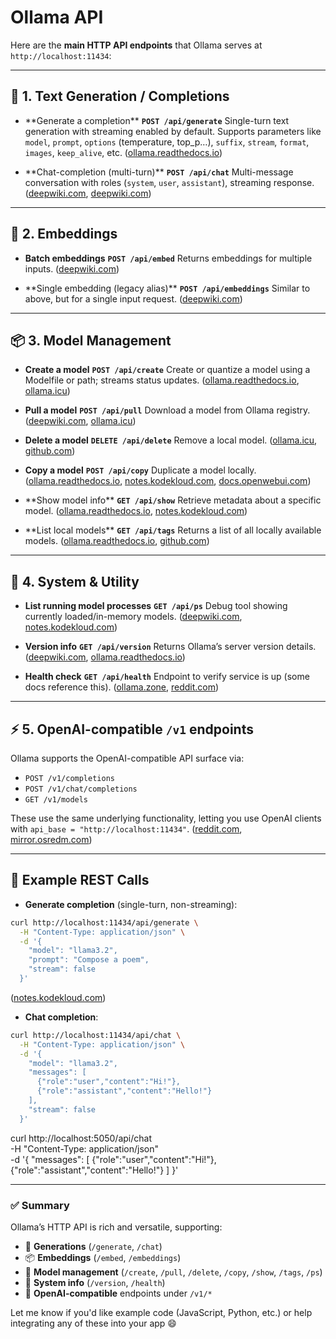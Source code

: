 # Ollama API

Here are the **main HTTP API endpoints** that Ollama serves at `http://localhost:11434`:

---

## 🧠 1. Text Generation / Completions

* \*\*Generate a completion\*\*
  **`POST /api/generate`**
  Single-turn text generation with streaming enabled by default. Supports parameters like `model`, `prompt`, `options` (temperature, top\_p…), `suffix`, `stream`, `format`, `images`, `keep_alive`, etc. ([ollama.readthedocs.io][1])

* \*\*Chat-completion (multi-turn)\*\*
  **`POST /api/chat`**
  Multi-message conversation with roles (`system`, `user`, `assistant`), streaming response. ([deepwiki.com][2], [deepwiki.com][3])

---

## 🧩 2. Embeddings

* **Batch embeddings**
  **`POST /api/embed`**
  Returns embeddings for multiple inputs. ([deepwiki.com][2])

* \*\*Single embedding (legacy alias)\*\*
  **`POST /api/embeddings`**
  Similar to above, but for a single input request. ([deepwiki.com][2])

---

## 📦 3. Model Management

* **Create a model**
  **`POST /api/create`**
  Create or quantize a model using a Modelfile or path; streams status updates. ([ollama.readthedocs.io][1], [ollama.icu][4])

* **Pull a model**
  **`POST /api/pull`**
  Download a model from Ollama registry. ([deepwiki.com][5], [ollama.icu][4])

* **Delete a model**
  **`DELETE /api/delete`**
  Remove a local model. ([ollama.icu][4], [github.com][6])

* **Copy a model**
  **`POST /api/copy`**
  Duplicate a model locally. ([ollama.readthedocs.io][1], [notes.kodekloud.com][7], [docs.openwebui.com][8])

* \*\*Show model info\*\*
  **`GET /api/show`**
  Retrieve metadata about a specific model. ([ollama.readthedocs.io][1], [notes.kodekloud.com][7])

* \*\*List local models\*\*
  **`GET /api/tags`**
  Returns a list of all locally available models. ([ollama.readthedocs.io][1], [github.com][6])

---

## 🧪 4. System & Utility

* **List running model processes**
  **`GET /api/ps`**
  Debug tool showing currently loaded/in-memory models. ([deepwiki.com][5], [notes.kodekloud.com][7])

* **Version info**
  **`GET /api/version`**
  Returns Ollama’s server version details. ([deepwiki.com][2], [ollama.readthedocs.io][1])

* **Health check**
  **`GET /api/health`**
  Endpoint to verify service is up (some docs reference this). ([ollama.zone][9], [reddit.com][10])

---

## ⚡ 5. OpenAI-compatible `/v1` endpoints

Ollama supports the OpenAI-compatible API surface via:

* `POST /v1/completions`
* `POST /v1/chat/completions`
* `GET /v1/models`

These use the same underlying functionality, letting you use OpenAI clients with `api_base = "http://localhost:11434"`. ([reddit.com][11], [mirror.osredm.com][12])

---

## 🔄 Example REST Calls

* **Generate completion** (single-turn, non-streaming):

```bash
curl http://localhost:11434/api/generate \
  -H "Content-Type: application/json" \
  -d '{
    "model": "llama3.2",
    "prompt": "Compose a poem",
    "stream": false
  }'
```

([notes.kodekloud.com][7])

* **Chat completion**:

```bash
curl http://localhost:11434/api/chat \
  -H "Content-Type: application/json" \
  -d '{
    "model": "llama3.2",
    "messages": [
      {"role":"user","content":"Hi!"},
      {"role":"assistant","content":"Hello!"}
    ],
    "stream": false
  }'
```

curl http://localhost:5050/api/chat \
  -H "Content-Type: application/json" \
  -d '{
    "messages": [
      {"role":"user","content":"Hi!"},
      {"role":"assistant","content":"Hello!"}
    ]
  }'

---

### ✅ Summary

Ollama’s HTTP API is rich and versatile, supporting:

* 🧠 **Generations** (`/generate`, `/chat`)
* 📦 **Embeddings** (`/embed`, `/embeddings`)
* 🔧 **Model management** (`/create`, `/pull`, `/delete`, `/copy`, `/show`, `/tags`, `/ps`)
* 🧩 **System info** (`/version`, `/health`)
* 🔄 **OpenAI-compatible** endpoints under `/v1/*`

Let me know if you'd like example code (JavaScript, Python, etc.) or help integrating any of these into your app 😄

[1]: https://ollama.readthedocs.io/en/api/?utm_source=chatgpt.com "API Reference - Ollama English Documentation"
[2]: https://deepwiki.com/ollama/ollama/3-api-reference?utm_source=chatgpt.com "API Reference | ollama/ollama | DeepWiki"
[3]: https://deepwiki.com/ollama/ollama/3.2-generation-and-chat-api?utm_source=chatgpt.com "Generation and Chat API | ollama/ollama | DeepWiki"
[4]: https://ollama.icu/api/?utm_source=chatgpt.com "API - Ollama"
[5]: https://deepwiki.com/ollama/ollama-python/3-api-reference?utm_source=chatgpt.com "API Reference | ollama/ollama-python | DeepWiki"
[6]: https://github.com/LewisBroadhurst/ollama.ai/blob/main/docs/api.md?utm_source=chatgpt.com "ollama.ai/docs/api.md at main · LewisBroadhurst/ollama.ai · GitHub"
[7]: https://notes.kodekloud.com/docs/Running-Local-LLMs-With-Ollama/Building-AI-Applications/Demo-Using-Ollama-API-and-Interacting-With-It?utm_source=chatgpt.com "Demo Using Ollama API and Interacting With It - KodeKloud Notes"
[8]: https://docs.openwebui.com/getting-started/api-endpoints/?utm_source=chatgpt.com "🔗 API Endpoints | Open WebUI"
[9]: https://ollama.zone/using-and-consuming-ollama-server-api/?utm_source=chatgpt.com "Ollama.zone - Using and Consuming Ollama Server API"
[10]: https://www.reddit.com/r/ollama/comments/1cocn3a?utm_source=chatgpt.com "Unable to access Ollama API on AWS EC2 instance from local computer despite allowing inbound traffic"
[11]: https://www.reddit.com/r/LocalLLaMA/comments/1du4ddy?utm_source=chatgpt.com "Ollama adds /v1/models and /v1/completions OpenAI compatible APIs"
[12]: https://mirror.osredm.com/root/ollama/src/branch/main/docs/api.md?utm_source=chatgpt.com "ollama/api.md at main - ollama - Gitea: Git with a cup of tea"
